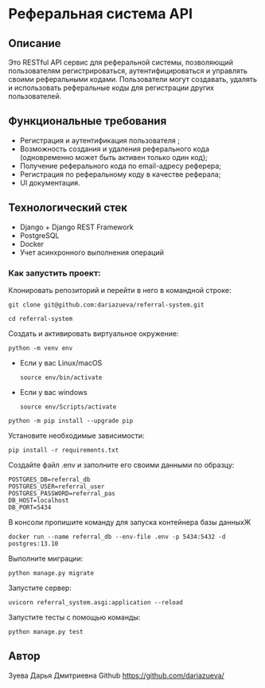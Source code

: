 # Реферальная система API

## Описание
Это RESTful API сервис для реферальной системы, позволяющий пользователям регистрироваться, аутентифицироваться и управлять своими реферальными кодами. Пользователи могут создавать, удалять и использовать реферальные коды для регистрации других пользователей.

## Функциональные требования
- Регистрация и аутентификация пользователя ;
- Возможность создания и удаления реферального кода (одновременно может быть активен только один код);
- Получение реферального кода по email-адресу реферера;
- Регистрация по реферальному коду в качестве реферала;
- UI документация.

## Технологический стек
- Django + Django REST Framework
- PostgreSQL
- Docker
- Учет асинхронного выполнения операций

### Как запустить проект:

Клонировать репозиторий и перейти в него в командной строке:

```
git clone git@github.com:dariazueva/referral-system.git
```

```
cd referral-system
```

Cоздать и активировать виртуальное окружение:

```
python -m venv env
```

* Если у вас Linux/macOS

    ```
    source env/bin/activate
    ```

* Если у вас windows

    ```
    source env/Scripts/activate
    ```

```
python -m pip install --upgrade pip
```

Установите необходимые зависимости:

```
pip install -r requirements.txt

```

Создайте файл .env и заполните его своими данными по образцу:

```
POSTGRES_DB=referral_db
POSTGRES_USER=referral_user
POSTGRES_PASSWORD=referral_pas
DB_HOST=localhost
DB_PORT=5434
```

В консоли пропишите команду для запуска контейнера базы данныхЖ
```
docker run --name referral_db --env-file .env -p 5434:5432 -d postgres:13.10
```

Выполните миграции:

```
python manage.py migrate

```

Запустите сервер:

```
uvicorn referral_system.asgi:application --reload
```

Запустите тесты с помощью команды:
```
python manage.py test
```


## Автор
Зуева Дарья Дмитриевна
Github https://github.com/dariazueva/